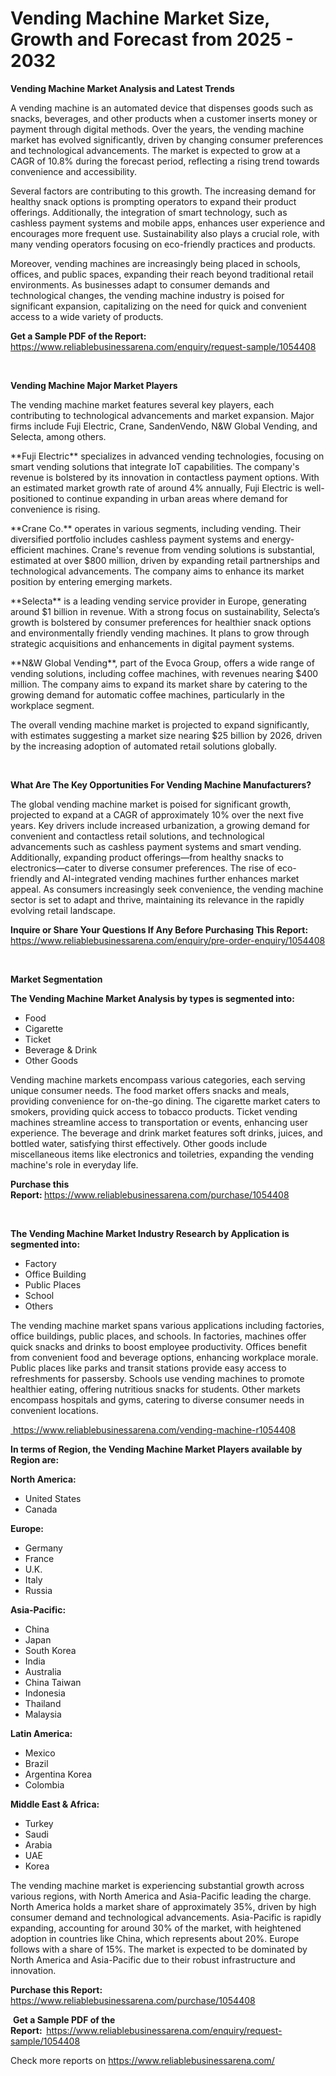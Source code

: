 <p><h1>Vending Machine Market Size, Growth and Forecast from 2025 - 2032</h1></p><p><strong>Vending Machine Market Analysis and Latest Trends</strong></p>
<p><p>A vending machine is an automated device that dispenses goods such as snacks, beverages, and other products when a customer inserts money or payment through digital methods. Over the years, the vending machine market has evolved significantly, driven by changing consumer preferences and technological advancements. The market is expected to grow at a CAGR of 10.8% during the forecast period, reflecting a rising trend towards convenience and accessibility.</p><p>Several factors are contributing to this growth. The increasing demand for healthy snack options is prompting operators to expand their product offerings. Additionally, the integration of smart technology, such as cashless payment systems and mobile apps, enhances user experience and encourages more frequent use. Sustainability also plays a crucial role, with many vending operators focusing on eco-friendly practices and products.</p><p>Moreover, vending machines are increasingly being placed in schools, offices, and public spaces, expanding their reach beyond traditional retail environments. As businesses adapt to consumer demands and technological changes, the vending machine industry is poised for significant expansion, capitalizing on the need for quick and convenient access to a wide variety of products.</p></p>
<p><strong>Get a Sample PDF of the Report:&nbsp;</strong> <a href="https://www.reliablebusinessarena.com/enquiry/request-sample/1054408?utm_campaign=2031&utm_medium=2&utm_source=Github&utm_content=ia&utm_term=16022025&utm_id=vending-machine">https://www.reliablebusinessarena.com/enquiry/request-sample/1054408</a></p>
<p>&nbsp;</p>
<p><strong>Vending Machine Major Market Players</strong></p>
<p><p>The vending machine market features several key players, each contributing to technological advancements and market expansion. Major firms include Fuji Electric, Crane, SandenVendo, N&W Global Vending, and Selecta, among others.</p><p>**Fuji Electric** specializes in advanced vending technologies, focusing on smart vending solutions that integrate IoT capabilities. The company's revenue is bolstered by its innovation in contactless payment options. With an estimated market growth rate of around 4% annually, Fuji Electric is well-positioned to continue expanding in urban areas where demand for convenience is rising.</p><p>**Crane Co.** operates in various segments, including vending. Their diversified portfolio includes cashless payment systems and energy-efficient machines. Crane's revenue from vending solutions is substantial, estimated at over $800 million, driven by expanding retail partnerships and technological advancements. The company aims to enhance its market position by entering emerging markets.</p><p>**Selecta** is a leading vending service provider in Europe, generating around $1 billion in revenue. With a strong focus on sustainability, Selecta’s growth is bolstered by consumer preferences for healthier snack options and environmentally friendly vending machines. It plans to grow through strategic acquisitions and enhancements in digital payment systems.</p><p>**N&W Global Vending**, part of the Evoca Group, offers a wide range of vending solutions, including coffee machines, with revenues nearing $400 million. The company aims to expand its market share by catering to the growing demand for automatic coffee machines, particularly in the workplace segment.</p><p>The overall vending machine market is projected to expand significantly, with estimates suggesting a market size nearing $25 billion by 2026, driven by the increasing adoption of automated retail solutions globally.</p></p>
<p>&nbsp;</p>
<p><strong>What Are The Key Opportunities For Vending Machine Manufacturers?</strong></p>
<p><p>The global vending machine market is poised for significant growth, projected to expand at a CAGR of approximately 10% over the next five years. Key drivers include increased urbanization, a growing demand for convenient and contactless retail solutions, and technological advancements such as cashless payment systems and smart vending. Additionally, expanding product offerings—from healthy snacks to electronics—cater to diverse consumer preferences. The rise of eco-friendly and AI-integrated vending machines further enhances market appeal. As consumers increasingly seek convenience, the vending machine sector is set to adapt and thrive, maintaining its relevance in the rapidly evolving retail landscape.</p></p>
<p><strong>Inquire or Share Your Questions If Any Before Purchasing This Report:</strong> <a href="https://www.reliablebusinessarena.com/enquiry/pre-order-enquiry/1054408?utm_campaign=2031&utm_medium=2&utm_source=Github&utm_content=ia&utm_term=16022025&utm_id=vending-machine">https://www.reliablebusinessarena.com/enquiry/pre-order-enquiry/1054408</a></p>
<p>&nbsp;</p>
<p><strong>Market Segmentation</strong></p>
<p><strong>The Vending Machine Market Analysis by types is segmented into:</strong></p>
<p><ul><li>Food</li><li>Cigarette</li><li>Ticket</li><li>Beverage & Drink</li><li>Other Goods</li></ul></p>
<p><p>Vending machine markets encompass various categories, each serving unique consumer needs. The food market offers snacks and meals, providing convenience for on-the-go dining. The cigarette market caters to smokers, providing quick access to tobacco products. Ticket vending machines streamline access to transportation or events, enhancing user experience. The beverage and drink market features soft drinks, juices, and bottled water, satisfying thirst effectively. Other goods include miscellaneous items like electronics and toiletries, expanding the vending machine's role in everyday life.</p></p>
<p><strong>Purchase this Report:&nbsp;</strong><a href="https://www.reliablebusinessarena.com/purchase/1054408?utm_campaign=2031&utm_medium=2&utm_source=Github&utm_content=ia&utm_term=16022025&utm_id=vending-machine">https://www.reliablebusinessarena.com/purchase/1054408</a></p>
<p>&nbsp;</p>
<p><strong>The Vending Machine Market Industry Research by Application is segmented into:</strong></p>
<p><ul><li>Factory</li><li>Office Building</li><li>Public Places</li><li>School</li><li>Others</li></ul></p>
<p><p>The vending machine market spans various applications including factories, office buildings, public places, and schools. In factories, machines offer quick snacks and drinks to boost employee productivity. Offices benefit from convenient food and beverage options, enhancing workplace morale. Public places like parks and transit stations provide easy access to refreshments for passersby. Schools use vending machines to promote healthier eating, offering nutritious snacks for students. Other markets encompass hospitals and gyms, catering to diverse consumer needs in convenient locations.</p></p>
<p><a href="https://www.reliablebusinessarena.com/vending-machine-r1054408?utm_campaign=2031&utm_medium=2&utm_source=Github&utm_content=ia&utm_term=16022025&utm_id=vending-machine">&nbsp;https://www.reliablebusinessarena.com/vending-machine-r1054408</a></p>
<p><strong>In terms of Region, the Vending Machine Market Players available by Region are:</strong></p>
<p>
    <p> <strong> North America: </strong>
        <ul>
            <li>United States</li>
            <li>Canada</li>
        </ul>
        </p> 
    <p> <strong> Europe: </strong>
        <ul>
            <li>Germany</li>
            <li>France</li>
            <li>U.K.</li>
            <li>Italy</li>
            <li>Russia</li>
        </ul>
        </p> 
    <p> <strong> Asia-Pacific: </strong>
        <ul>
            <li>China</li>
            <li>Japan</li>
            <li>South Korea</li>
            <li>India</li>
            <li>Australia</li>
            <li>China Taiwan</li>
            <li>Indonesia</li>
            <li>Thailand</li>
            <li>Malaysia</li>
        </ul>
        </p> 
    <p> <strong> Latin America: </strong>
        <ul>
            <li>Mexico</li>
            <li>Brazil</li>
            <li>Argentina Korea</li>
            <li>Colombia</li>
        </ul>
        </p> 
    <p> <strong> Middle East & Africa: </strong>
        <ul>
            <li>Turkey</li>
            <li>Saudi</li>
            <li>Arabia</li>
            <li>UAE</li>
            <li>Korea</li>
        </ul>
    </p>
    </p>
<p><p>The vending machine market is experiencing substantial growth across various regions, with North America and Asia-Pacific leading the charge. North America holds a market share of approximately 35%, driven by high consumer demand and technological advancements. Asia-Pacific is rapidly expanding, accounting for around 30% of the market, with heightened adoption in countries like China, which represents about 20%. Europe follows with a share of 15%. The market is expected to be dominated by North America and Asia-Pacific due to their robust infrastructure and innovation.</p></p>
<p><strong>Purchase this Report: </strong><a href="https://www.reliablebusinessarena.com/purchase/1054408?utm_campaign=2031&utm_medium=2&utm_source=Github&utm_content=ia&utm_term=16022025&utm_id=vending-machine">https://www.reliablebusinessarena.com/purchase/1054408</a></p>
<p>&nbsp;<strong>Get a Sample PDF of the Report:&nbsp;&nbsp;</strong><a href="https://www.reliablebusinessarena.com/enquiry/request-sample/1054408?utm_campaign=2031&utm_medium=2&utm_source=Github&utm_content=ia&utm_term=16022025&utm_id=vending-machine">https://www.reliablebusinessarena.com/enquiry/request-sample/1054408</a></p>
<p><strong></strong></p>
<p>Check more reports on <a href="https://www.reliablebusinessarena.com/?utm_campaign=2031&utm_medium=2&utm_source=Github&utm_content=ia&utm_term=16022025&utm_id=vending-machine">https://www.reliablebusinessarena.com/</a></p>